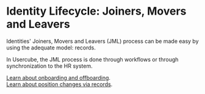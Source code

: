 # Identity Lifecycle: Joiners, Movers and Leavers

Identities' Joiners, Movers and Leavers (JML) process can be made easy by using the adequate model:
records.

In Usercube, the JML process is done through workflows or through synchronization to the HR system.

[Learn about onboarding and offboarding](/docs/identitymanager/6.1/identitymanager/integration-guide/identity-management/joiners-movers-leavers/on-offboarding/index.md).  
[Learn about position changes via records](/docs/identitymanager/6.1/identitymanager/integration-guide/identity-management/joiners-movers-leavers/position-change/index.md).
